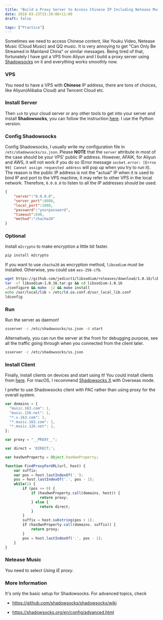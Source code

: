 ```yaml
---
title: "Build a Proxy Server to Access Chinese IP Including Netease Music"
date: 2018-03-23T15:39:00+11:00
draft: false

tags: ["Practice"]
---
```


Sometimes we need to access Chinese content, like Youku Video, Netease Music (Cloud Music) and QQ music. It is very annoying to get "Can Only Be Streamed in Mainland China" or similar messages. Being tired of that, fortunately I have got a VPS from Aliyun and I build a proxy server using [Shadowsocks](https://shadowsocks.org/en/index.html) on it and everything works smoothly now.

### VPS
You need to have a VPS with **Chinese** IP address, there are tons of choices, like Aliyun(Alibaba Cloud) and Tencent Cloud etc.


### Install Server
Then `ssh` to your cloud server or any other tools to get into your server and install **Shadowsocks**, you can follow the instruction [here](https://shadowsocks.org/en/download/servers.html). I use the Python version.


### Config Shadowsocks
Config Shadowsocks, I usually write my configuration file in `/etc/shadowsocks/ss.json`. Please **NOTE** that the `server` attribute in most of the case should be your VPS' public IP address. However, AFAIK, for Aliyun and AWS, it will not work if you do so (Error message `socket.error: [Errno 99] Cannot assign requested address` will pop up when you try to run it). The reason is the public IP address is not the "actual" IP when it is used to bind IP and port to the VPS machine, it may refer to other VPS in the local network. Therefore, `0.0.0.0` to listen to all the IP addresses should be used.


```json
{
	"server":"0.0.0.0",
	"server_port":8080,
	"local_port":1080,
	"password":"yourpassword",
	"timeout":600,
	"method":"chacha20"
}
```

### Optional
Install `m2crypto` to make encryption a little bit faster.

```bash
pip install m2crypto
```

If you want to use `chacha20` as encryption method, `libsodium` must be installed. Otherwise, you could use `aes-256-cfb`.

```bash
wget https://github.com/jedisct1/libsodium/releases/download/1.0.16/libsodium-1.0.16.tar.gz
tar -xf libsodium-1.0.16.tar.gz && cd libsodium-1.0.16
./configure && make -j2 && make install
echo /usr/local/lib > /etc/ld.so.conf.d/usr_local_lib.conf
ldconfig
```


### Run
Run the server as daemon!

```bash
ssserver -c /etc/shadowsocks/ss.json -d start
```

Alternatively, you can run the server at the front for debugging purpose, see all the traffic going through when you connected from the client later.

```bash
ssserver -c /etc/shadowsocks/ss.json
```

### Install Client
Finally, install clients on devices and start using it! You could install clients from [here](https://shadowsocks.org/en/download/clients.html). For macOS, I recommend [Shadowsocks X](https://github.com/yangfeicheung/Shadowsocks-X) with Overseas mode.

I prefer to use Shadowsocks client with PAC rather than using proxy for the overall system.

```js
var domains = {
  "music.163.com": 1,
  "music.126.net": 1,
  "*.v.163.com": 1,
  "*.music.163.com": 1,
  "*.music.126.net": 1,
};

var proxy = "__PROXY__";

var direct = 'DIRECT;';

var hasOwnProperty = Object.hasOwnProperty;

function FindProxyForURL(url, host) {
    var suffix;
    var pos = host.lastIndexOf('.');
    pos = host.lastIndexOf('.', pos - 1);
    while(1) {
        if (pos <= 0) {
            if (hasOwnProperty.call(domains, host)) {
                return proxy;
            } else {
                return direct;
            }
        }
        suffix = host.substring(pos + 1);
        if (hasOwnProperty.call(domains, suffix)) {
            return proxy;
        }
        pos = host.lastIndexOf('.', pos - 1);
    }
}
```

### Netease Music
You need to select *Using IE proxy*.

### More Information

It's only the basic setup for Shadowsocks. For advanced topics, check

- https://github.com/shadowsocks/shadowsocks/wiki

- https://shadowsocks.org/en/config/advanced.html

